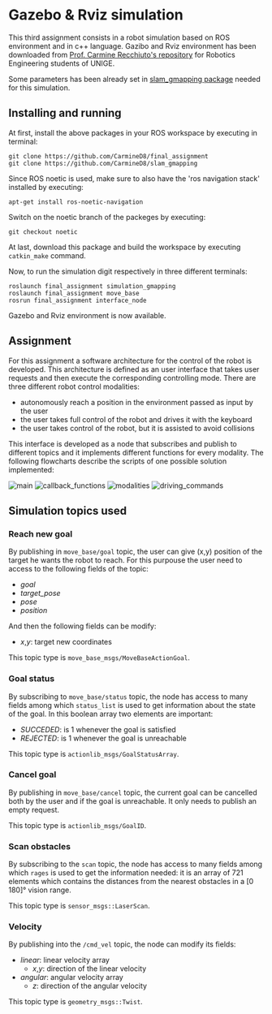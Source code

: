 # Gazebo & Rviz simulation
This third assignment consists in a robot simulation based on ROS environment and in c++ language. Gazibo and Rviz environment has been downloaded from [Prof. Carmine Recchiuto's repository](https://github.com/CarmineD8/final_assignment) for Robotics Engineering students of UNIGE.

Some parameters has been already set in [slam_gmapping package](https://github.com/CarmineD8/slam_gmapping) needed for this simulation.

## Installing and running
At first, install the above packages in your ROS workspace by executing in terminal:
```
git clone https://github.com/CarmineD8/final_assignment
git clone https://github.com/CarmineD8/slam_gmapping
```
Since ROS noetic is used, make sure to also have the 'ros navigation stack' installed by executing:
```
apt-get install ros-noetic-navigation
```
Switch on the noetic branch of the packeges by executing:
```
git checkout noetic
```
At last, download this package and build the workspace by executing `catkin_make` command.

Now, to run the simulation digit respectively in three different terminals:
```
roslaunch final_assignment simulation_gmapping
roslaunch final_assignment move_base
rosrun final_assignment interface_node
```
Gazebo and Rviz environment is now available.

## Assignment
For this assignment a software architecture for the control of the robot is developed. This architecture is defined as an user interface that takes user requests and then execute the corresponding controlling mode. There are three different robot control modalities:
* autonomously reach a position in the environment passed as input by the user
* the user takes full control of the robot and drives it with the keyboard
* the user takes control of the robot, but it is assisted to avoid collisions

This interface is developed as a node that subscribes and publish to different topics and it implements different functions for every modality.
The following flowcharts describe the scripts of one possible solution implemented:

![main](https://user-images.githubusercontent.com/72380912/153770536-1006571e-1635-4beb-976f-2b8cfbbba386.png)
![callback_functions](https://user-images.githubusercontent.com/72380912/153770540-3fa45652-b975-4db0-8b25-ee2591a3209d.png)
![modalities](https://user-images.githubusercontent.com/72380912/153770541-14d291b7-5929-4b9a-b4c2-36d3e3d8ed09.png)
![driving_commands](https://user-images.githubusercontent.com/72380912/153770542-12968b78-f657-4e5f-82ac-11aeb5ed888e.png)

## Simulation topics used
### Reach new goal ###
By publishing in `move_base/goal` topic, the user can give (x,y) position of the target he wants the robot to reach. For this purpouse the user need to access to the following fields of the topic:
* *goal*
* *target_pose* 
* *pose*
* *position*

And then the following fields can be modify:
* *x*,*y*: target new coordinates

This topic type is `move_base_msgs/MoveBaseActionGoal`.

### Goal status ###
By subscribing to `move_base/status` topic, the node has access to many fields among which `status_list` is used to get information about the state of the goal. In this boolean array two elements are important:
* *SUCCEDED*: is 1 whenever the goal is satisfied
* *REJECTED*: is 1 whenever the goal is unreachable

This topic type is `actionlib_msgs/GoalStatusArray`.

### Cancel goal ###
By publishing in `move_base/cancel` topic, the current goal can be cancelled both by the user and if the goal is unreachable. It only needs to publish an empty request.

This topic type is `actionlib_msgs/GoalID`.

### Scan obstacles ###
By subscribing to the `scan` topic, the node has access to many fields among which `rages` is used to get the information needed: it is an array of 721 elements which contains the distances from the nearest obstacles in a [0 180]° vision range.

This topic type is `sensor_msgs::LaserScan`.

### Velocity ###
By publishing into the `/cmd_vel` topic, the node can modify its fields:
* *linear*: linear velocity array
  * *x*,*y*: direction of the linear velocity
* *angular*: angular velocity array
  * *z*: direction of the angular velocity 

This topic type is `geometry_msgs::Twist`.

